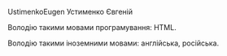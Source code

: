 UstimenkoEugen
Устименко Євгеній

Володію такими мовами програмування: HTML.

Володію такими іноземними мовами: англійська, російська.